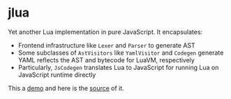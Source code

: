 # jlua

Yet another Lua implementation in pure JavaScript. It encapsulates:

* Frontend infrastructure like `Lexer` and `Parser` to generate AST
* Some subclasses of `AstVisitors` like `YamlVisitor` and `Codegen` generate YAML reflects the AST and
 bytecode for LuaVM, respectively
* Particularly, `JsCodegen` translates Lua to JavaScript for running Lua on JavaScript runtime directly

This a [demo](http://jlua.hsiaosiyuan.com) and here is the [source](https://github.com/hsiaosiyuan0/jlua-demo) of it.
